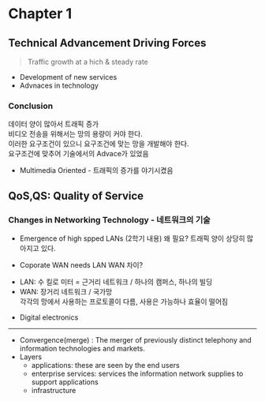 # Chapter 1

## Technical Advancement Driving Forces 
> Traffic growth at a hich & steady rate 
* Development of new services <br>
* Advnaces in technology <br>

### Conclusion
 데이터 양이 많아서 트래픽 증가 <br>
 비디오 전송을 위해서는 망의 용량이 커야 한다. <br>
 이러한 요구조건이 있으니 요구조건에 맞는 망을 개발해야 한다. <br>
 요구조건에 맞추어 기술에서의 Advace가 있었음 <br>

 * Multimedia Oriented - 트래픽의 증가를 야기시켰음
 
## QoS,QS: Quality of Service

### Changes in Networking Technology - 네트워크의 기술
* Emergence of high spped LANs (2학기 내용)
왜 필요? 트래픽 양이 상당히 많아지고 있다.<br>

* Coporate WAN needs
LAN WAN 차이?<br>
 - LAN: 수 킬로 미터 = 근거리 네트워크 / 하나의 캠퍼스, 하나의 빌딩 <br>
 - WAN: 장거리 네트워크 / 국가망 <br>
각각의 망에서 사용하는 프로토콜이 다름, 사용은 가능하나 효율이 떨어짐 <br>

* Digital electronics

---
- Convergence(merge) : The merger of previously distinct telephony and information technologies and markets.
- Layers
   * applications: these are seen by the end users 
   * enterprise services: services the information network supplies to support applications 
   * infrastructure
